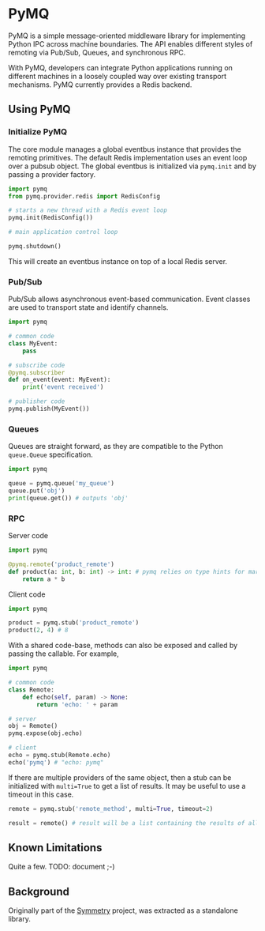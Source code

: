PyMQ
====
PyMQ is a simple message-oriented middleware library for implementing Python IPC across machine boundaries. The API
enables different styles of remoting via Pub/Sub, Queues, and synchronous RPC.

With PyMQ, developers can integrate Python applications running on different machines in a loosely coupled way over
existing transport mechanisms. PyMQ currently provides a Redis backend.

Using PyMQ
----------

### Initialize PyMQ

The core module manages a global eventbus instance that provides the remoting primitives. The default Redis
implementation uses an event loop over a pubsub object. The global eventbus is initialized via `pymq.init` and by
passing a provider factory.

```python
import pymq
from pymq.provider.redis import RedisConfig

# starts a new thread with a Redis event loop
pymq.init(RedisConfig())

# main application control loop

pymq.shutdown()
```
This will create an eventbus instance on top of a local Redis server.

### Pub/Sub

Pub/Sub allows asynchronous event-based communication. Event classes are used to transport state and identify channels.

```python
import pymq

# common code
class MyEvent:
    pass

# subscribe code
@pymq.subscriber
def on_event(event: MyEvent):
    print('event received')

# publisher code
pymq.publish(MyEvent())
```

### Queues

Queues are straight forward, as they are compatible to the Python `queue.Queue` specification.

```python
import pymq

queue = pymq.queue('my_queue') 
queue.put('obj')
print(queue.get()) # outputs 'obj'
```

### RPC

Server code

```python
import pymq

@pymq.remote('product_remote')
def product(a: int, b: int) -> int: # pymq relies on type hints for marshalling
    return a * b
```

Client code
```python
import pymq

product = pymq.stub('product_remote')
product(2, 4) # 8
```

With a shared code-base, methods can also be exposed and called by passing the callable. For example,
```python
import pymq

# common code
class Remote:
    def echo(self, param) -> None:
        return 'echo: ' + param

# server
obj = Remote()
pymq.expose(obj.echo)

# client
echo = pymq.stub(Remote.echo)
echo('pymq') # "echo: pymq"
```

If there are multiple providers of the same object, then a stub can be initialized with `multi=True` to get a list of
results. It may be useful to use a timeout in this case.

```python
remote = pymq.stub('remote_method', multi=True, timeout=2)

result = remote() # result will be a list containing the results of all invocations of available remote objects
```

Known Limitations
-----------------

Quite a few. TODO: document ;-)

Background
----------

Originally part of the [Symmetry](https://git.dsg.tuwien.ac.at/mc2/symmetry) project, was extracted as a standalone
library.
